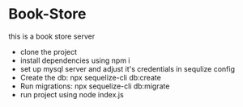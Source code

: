 # Book-Store
this is a book store server
- clone the project
- install dependencies using npm i
- set up mysql server and adjust it's credentials in sequlize config
- Create the db: npx sequelize-cli db:create
- Run migrations: npx sequelize-cli db:migrate
- run project using node index.js
